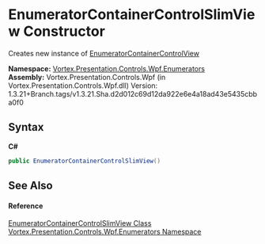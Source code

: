 # EnumeratorContainerControlSlimView Constructor 
 

Creates new instance of <a href="T_Vortex_Presentation_Controls_Wpf_Enumerators_EnumeratorContainerControlView.md">EnumeratorContainerControlView</a>

**Namespace:**&nbsp;<a href="N_Vortex_Presentation_Controls_Wpf_Enumerators.md">Vortex.Presentation.Controls.Wpf.Enumerators</a><br />**Assembly:**&nbsp;Vortex.Presentation.Controls.Wpf (in Vortex.Presentation.Controls.Wpf.dll) Version: 1.3.21+Branch.tags/v1.3.21.Sha.d2d012c69d12da922e6e4a18ad43e5435cbba0f0

## Syntax

**C#**<br />
``` C#
public EnumeratorContainerControlSlimView()
```


## See Also


#### Reference
<a href="T_Vortex_Presentation_Controls_Wpf_Enumerators_EnumeratorContainerControlSlimView.md">EnumeratorContainerControlSlimView Class</a><br /><a href="N_Vortex_Presentation_Controls_Wpf_Enumerators.md">Vortex.Presentation.Controls.Wpf.Enumerators Namespace</a><br />